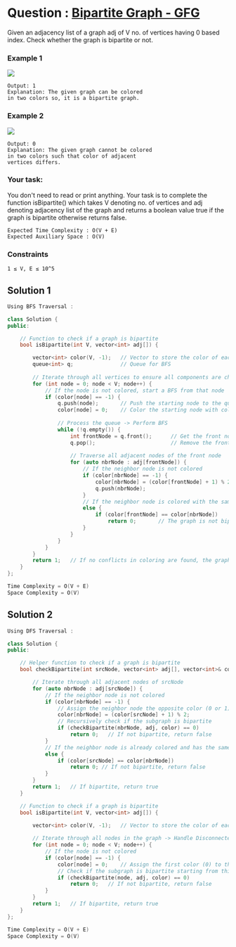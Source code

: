 # Question : [Bipartite Graph - GFG](https://www.geeksforgeeks.org/problems/bipartite-graph/1)

Given an adjacency list of a graph adj of V no. of vertices having 0 based index. Check whether the graph is bipartite or not.

### Example 1

![](https://media.geeksforgeeks.org/img-practice/PROD/addEditProblem/700410/Web/Other/cdb283af-c52d-46df-8646-5017b45b5a13_1685086658.png)

```plaintext
Output: 1
Explanation: The given graph can be colored 
in two colors so, it is a bipartite graph.
```

### Example 2

![](https://media.geeksforgeeks.org/img-practice/PROD/addEditProblem/700410/Web/Other/471d9abf-5d47-48ea-aa35-2dace9f5a2da_1685086659.png)

```plaintext
Output: 0
Explanation: The given graph cannot be colored 
in two colors such that color of adjacent 
vertices differs. 
```

### Your task:
You don't need to read or print anything. Your task is to complete the function isBipartite() which takes V denoting no. of vertices and adj denoting adjacency list of the graph and returns a boolean value true if the graph is bipartite otherwise returns false.


```plaintext
Expected Time Complexity : O(V + E)
Expected Auxiliary Space : O(V)
```

### Constraints
`1 ≤ V, E ≤ 10^5`

## Solution 1

```Cpp
Using BFS Traversal :

class Solution {
public:

    // Function to check if a graph is bipartite
    bool isBipartite(int V, vector<int> adj[]) {

        vector<int> color(V, -1);   // Vector to store the color of each vertex
        queue<int> q;               // Queue for BFS
        
        // Iterate through all vertices to ensure all components are checked
        for (int node = 0; node < V; node++) {
            // If the node is not colored, start a BFS from that node
            if (color[node] == -1) {
                q.push(node);       // Push the starting node to the queue
                color[node] = 0;    // Color the starting node with color 0
                
                // Process the queue -> Perform BFS
                while (!q.empty()) {
                    int frontNode = q.front();      // Get the front node from the queue
                    q.pop();                        // Remove the front node from the queue
                    
                    // Traverse all adjacent nodes of the front node
                    for (auto nbrNode : adj[frontNode]) {
                        // If the neighbor node is not colored
                        if (color[nbrNode] == -1) {
                            color[nbrNode] = (color[frontNode] + 1) % 2;    // Assign an alternate color to the neighbor node (0 or 1)
                            q.push(nbrNode);                                // Push the neighbor node to the queue
                        }
                        // If the neighbor node is colored with the same color as the current node, the graph is not bipartite
                        else {
                            if (color[frontNode] == color[nbrNode])
                                return 0;       // The graph is not bipartite
                        }
                    }
                }
            }
        }
        return 1;   // If no conflicts in coloring are found, the graph is bipartite
    }
};

Time Complexity = O(V + E)
Space Complexity = O(V)
```

## Solution 2

```Cpp
Using DFS Traversal :

class Solution {
public:

    // Helper function to check if a graph is bipartite
    bool checkBipartite(int srcNode, vector<int> adj[], vector<int>& color) {

        // Iterate through all adjacent nodes of srcNode
        for (auto nbrNode : adj[srcNode]) {
            // If the neighbor node is not colored
            if (color[nbrNode] == -1) {
                // Assign the neighbor node the opposite color (0 or 1)
                color[nbrNode] = (color[srcNode] + 1) % 2;
                // Recursively check if the subgraph is bipartite
                if (checkBipartite(nbrNode, adj, color) == 0)
                    return 0;   // If not bipartite, return false
            }
            // If the neighbor node is already colored and has the same color as srcNode
            else {
                if (color[srcNode] == color[nbrNode])
                    return 0; // If not bipartite, return false
            }
        }
        return 1;   // If bipartite, return true
    }

    // Function to check if a graph is bipartite
    bool isBipartite(int V, vector<int> adj[]) {

        vector<int> color(V, -1);   // Vector to store the color of each vertex, initialized to -1
        
        // Iterate through all nodes in the graph -> Handle Disconnected Components Of Graph
        for (int node = 0; node < V; node++) {
            // If the node is not colored
            if (color[node] == -1) {
                color[node] = 0;    // Assign the first color (0) to the node
                // Check if the subgraph is bipartite starting from this node
                if (checkBipartite(node, adj, color) == 0)
                    return 0;   // If not bipartite, return false
            }
        }
        return 1;   // If bipartite, return true
    }
};

Time Complexity = O(V + E)
Space Complexity = O(V)
```